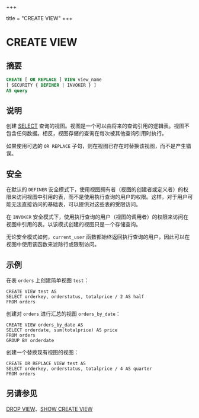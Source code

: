 +++

title = "CREATE VIEW"
+++

# CREATE VIEW

## 摘要

``` sql
CREATE [ OR REPLACE ] VIEW view_name
[ SECURITY { DEFINER | INVOKER } ]
AS query
```

## 说明

创建 [SELECT](./select.md) 查询的视图。视图是一个可以由将来的查询引用的逻辑表。视图不包含任何数据。相反，视图存储的查询在每次被其他查询引用时执行。

如果使用可选的 `OR REPLACE` 子句，则在视图已存在时替换该视图，而不是产生错误。

## 安全

在默认的 `DEFINER` 安全模式下，使用视图拥有者（视图的创建者或定义者）的权限来访问视图中引用的表，而不是使用执行查询的用户的权限。这样，对于用户可能无法直接访问的基础表，可以提供对这些表的受限访问。

在 `INVOKER` 安全模式下，使用执行查询的用户（视图的调用者）的权限来访问在视图中引用的表。以该模式创建的视图只是一个存储查询。

无论安全模式如何，`current_user` 函数都始终返回执行查询的用户，因此可以在视图中使用该函数来滤除行或限制访问。

## 示例

在表 `orders` 上创建简单视图 `test`：

    CREATE VIEW test AS
    SELECT orderkey, orderstatus, totalprice / 2 AS half
    FROM orders

创建对 `orders` 进行汇总的视图 `orders_by_date`：

    CREATE VIEW orders_by_date AS
    SELECT orderdate, sum(totalprice) AS price
    FROM orders
    GROUP BY orderdate

创建一个替换现有视图的视图：

    CREATE OR REPLACE VIEW test AS
    SELECT orderkey, orderstatus, totalprice / 4 AS quarter
    FROM orders

## 另请参见

[DROP VIEW](./drop-view.md)、[SHOW CREATE VIEW](./show-create-view.md)